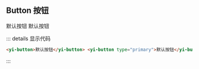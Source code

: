 ## Button 按钮

<yi-button>默认按钮</yi-button>
<yi-button type="primary">默认按钮</yi-button>

::: details 显示代码

```html
<yi-button>默认按钮</yi-button> <yi-button type="primary">默认按钮</yi-button>
```

:::

